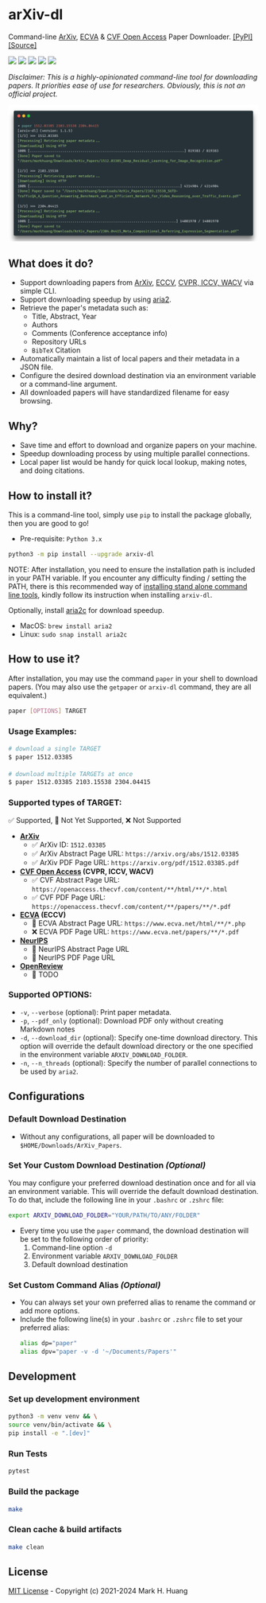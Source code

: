 # arXiv-dl

Command-line [ArXiv](https://arxiv.org/), [ECVA](https://www.ecva.net/papers.php) & [CVF Open Access](https://openaccess.thecvf.com/menu) Paper Downloader.
[[PyPI]](https://pypi.org/project/arxiv-dl/)
[[Source]](https://github.com/MarkHershey/arxiv-dl)

[![](https://img.shields.io/pypi/v/arxiv-dl)](https://pypi.org/project/arxiv-dl/)
[![](https://img.shields.io/pypi/wheel/arxiv-dl)](https://github.com/MarkHershey/arxiv-dl/releases)
[![](https://img.shields.io/badge/license-MIT-blue)](https://github.com/MarkHershey/arxiv-dl/blob/master/LICENSE)
[![](https://img.shields.io/badge/code%20style-black-black)](https://github.com/psf/black)
[![](https://img.shields.io/pypi/dm/Arxiv-dl)](https://pypistats.org/packages/arxiv-dl)

_Disclaimer: This is a highly-opinionated command-line tool for downloading papers. It priorities ease of use for researchers. Obviously, this is not an official project._

![](imgs/carbon_demo.png)

## What does it do?

-   Support downloading papers from [ArXiv](https://arxiv.org/), [ECCV](https://www.ecva.net/papers.php), [CVPR, ICCV, WACV](https://openaccess.thecvf.com/menu) via simple CLI.
-   Support downloading speedup by using [aria2](https://aria2.github.io/).
-   Retrieve the paper's metadata such as:
    -   Title, Abstract, Year
    -   Authors
    -   Comments (Conference acceptance info)
    -   Repository URLs
    -   `BibTeX` Citation
-   Automatically maintain a list of local papers and their metadata in a JSON file.
-   Configure the desired download destination via an environment variable or a command-line argument.
-   All downloaded papers will have standardized filename for easy browsing.

## Why?

-   Save time and effort to download and organize papers on your machine.
-   Speedup downloading process by using multiple parallel connections.
-   Local paper list would be handy for quick local lookup, making notes, and doing citations.

## How to install it?

This is a command-line tool, simply use `pip` to install the package globally, then you are good to go!

-   Pre-requisite: `Python 3.x`

```bash
python3 -m pip install --upgrade arxiv-dl
```

NOTE: After installation, you need to ensure the installation path is included in your PATH variable. If you encounter any difficulty finding / setting the PATH, there is this recommended way of [installing stand alone command line tools](https://packaging.python.org/en/latest/guides/installing-stand-alone-command-line-tools/), kindly follow its instruction when installing `arxiv-dl`.

Optionally, install [aria2c](https://aria2.github.io/) for download speedup.

-   MacOS: `brew install aria2`
-   Linux: `sudo snap install aria2c`

## How to use it?

After installation, you may use the command `paper` in your shell to download papers. (You may also use the `getpaper` or `arxiv-dl` command, they are all equivalent.)

```bash
paper [OPTIONS] TARGET
```

### Usage Examples:

```bash
# download a single TARGET
$ paper 1512.03385

# download multiple TARGETs at once
$ paper 1512.03385 2103.15538 2304.04415
```

### Supported types of TARGET:

✅ Supported, 🚧 Not Yet Supported, ❌ Not Supported

-   **[ArXiv](https://arxiv.org/)** 
    -   ✅ ArXiv ID: `1512.03385`
    -   ✅ ArXiv Abstract Page URL: `https://arxiv.org/abs/1512.03385` 
    -   ✅ ArXiv PDF Page URL: `https://arxiv.org/pdf/1512.03385.pdf`
-   **[CVF Open Access](https://openaccess.thecvf.com/menu) (CVPR, ICCV, WACV)**
    -   ✅ CVF Abstract Page URL: `https://openaccess.thecvf.com/content/**/html/**/*.html`
    -   ✅ CVF PDF Page URL: `https://openaccess.thecvf.com/content/**/papers/**/*.pdf`
-   **[ECVA](https://www.ecva.net/papers.php) (ECCV)** 
    -   🚧 ECVA Abstract Page URL: `https://www.ecva.net/html/**/*.php`
    -   ❌ ECVA PDF Page URL: `https://www.ecva.net/papers/**/*.pdf`
-   **[NeurIPS](https://papers.nips.cc/)**
    -   🚧 NeurIPS Abstract Page URL
    -   🚧 NeurIPS PDF Page URL
-   **[OpenReview](https://openreview.net/)**
    -   🚧 TODO


### Supported OPTIONS:

-   `-v`, `--verbose` (optional): Print paper metadata.
-   `-p`, `--pdf_only` (optional): Download PDF only without creating Markdown notes
-   `-d`, `--download_dir` (optional): Specify one-time download directory. This option will override the default download directory or the one specified in the environment variable `ARXIV_DOWNLOAD_FOLDER`.
-   `-n`, `--n_threads` (optional): Specify the number of parallel connections to be used by `aria2`.



## Configurations

### Default Download Destination

-   Without any configurations, all paper will be downloaded to `$HOME/Downloads/ArXiv_Papers`.

### Set Your Custom Download Destination _(Optional)_

You may configure your preferred download destination once and for all via an environment variable. This will override the default download destination. To do that, include the following line in your `.bashrc` or `.zshrc` file:

```bash
export ARXIV_DOWNLOAD_FOLDER="YOUR/PATH/TO/ANY/FOLDER"
```

-   Every time you use the `paper` command, the download destination will be set to the following order of priority:
    1.  Command-line option `-d`
    2.  Environment variable `ARXIV_DOWNLOAD_FOLDER`
    3.  Default download destination

### Set Custom Command Alias _(Optional)_

-   You can always set your own preferred alias to rename the command or add more options.
-   Include the following line(s) in your `.bashrc` or `.zshrc` file to set your preferred alias:
    ```bash
    alias dp="paper"
    alias dpv="paper -v -d '~/Documents/Papers'"
    ```

## Development

### Set up development environment

```bash
python3 -m venv venv && \
source venv/bin/activate && \
pip install -e ".[dev]"
```

### Run Tests

```bash
pytest
```

### Build the package

```bash
make
```

### Clean cache & build artifacts

```bash
make clean
```

## License

[MIT License](https://github.com/MarkHershey/arxiv-dl/blob/master/LICENSE) - Copyright (c) 2021-2024 Mark H. Huang
